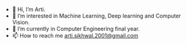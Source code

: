 - 👋 Hi, I’m Arti.
- 👀 I’m interested in Machine Learning, Deep learning and Computer Vision.
- 🌱 I’m currently in Computer Engineering final year.
- 📫 How to reach me arti.sikhwal.2001@gmail.com

<!---
aru2001/aru2001 is a ✨ special ✨ repository because its `README.md` (this file) appears on your GitHub profile.
You can click the Preview link to take a look at your changes.
--->
